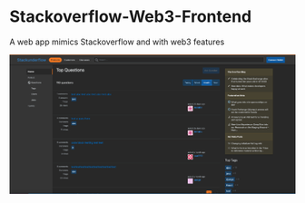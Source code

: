 # Stackoverflow-Web3-Frontend
A web app mimics Stackoverflow and with web3 features


<img src="/demo/stackunderflow_screenshot.png" width=640px />